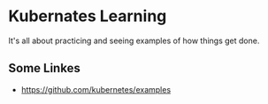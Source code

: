 # Kubernates Learning

It's all about practicing and seeing examples of how things get done.

## Some Linkes

* https://github.com/kubernetes/examples
